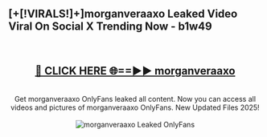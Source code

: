 <h2>[+[!VIRALS!]+]morganveraaxo Leaked Video Viral On Social X Trending Now - b1w49</h2>
<br>
<div align="center">
<h2><a href="https://libra.edu.pl?morganveraaxo" rel="nofollow">🔴 CLICK HERE 🌐==►► morganveraaxo</a></h2>
<br>
Get morganveraaxo OnlyFans leaked all content. Now you can access all videos and pictures of morganveraaxo OnlyFans. New Updated Files 2025!
<br>
<br>
<a href="https://libra.edu.pl?morganveraaxo" rel="nofollow" data-target="animated-image.originalLink"><img src="https://i.ibb.co.com/WyWwxjT/player-gif2.gif" alt="morganveraaxo Leaked OnlyFans" style="max-width: 100%; display: inline-block;" data-target="animated-image.originalImage"></a>
</div>
<br>